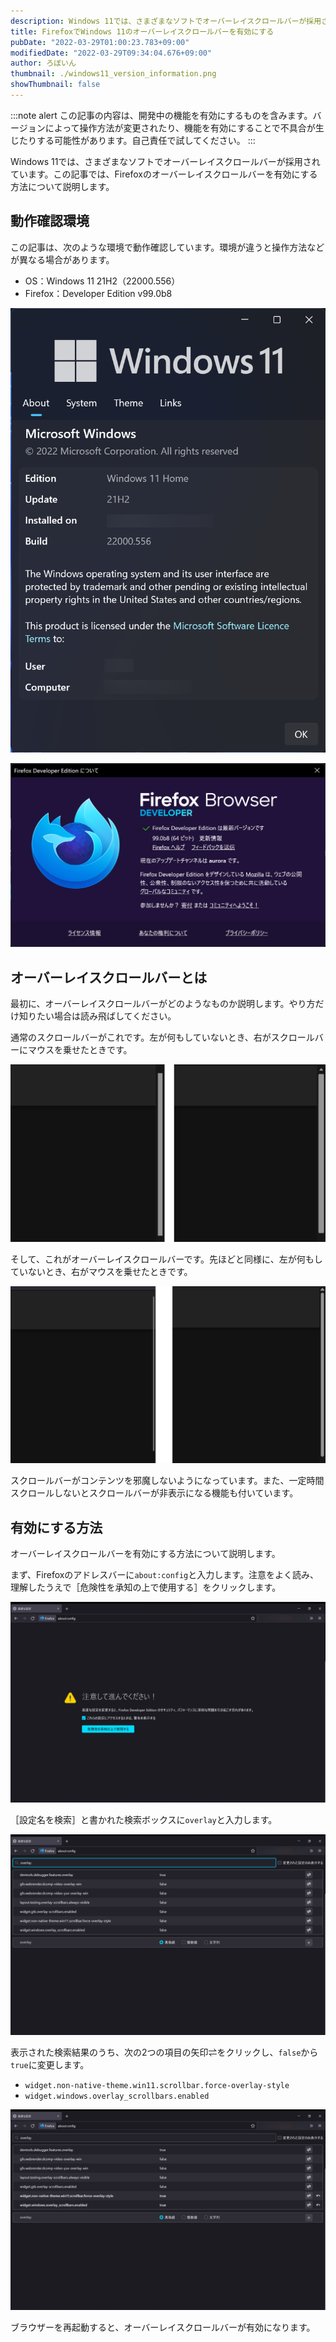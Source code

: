 ```yaml
---
description: Windows 11では、さまざまなソフトでオーバーレイスクロールバーが採用されています。Firefoxのオーバーレイスクロールバーを有効にする方法について説明します。
title: FirefoxでWindows 11のオーバーレイスクロールバーを有効にする
pubDate: "2022-03-29T01:00:23.783+09:00"
modifiedDate: "2022-03-29T09:34:04.676+09:00"
author: ろぼいん
thumbnail: ./windows11_version_information.png
showThumbnail: false
---
```


:::note alert
この記事の内容は、開発中の機能を有効にするものを含みます。バージョンによって操作方法が変更されたり、機能を有効にすることで不具合が生じたりする可能性があります。自己責任で試してください。
:::

Windows 11では、さまざまなソフトでオーバーレイスクロールバーが採用されています。この記事では、Firefoxのオーバーレイスクロールバーを有効にする方法について説明します。

## 動作確認環境

この記事は、次のような環境で動作確認しています。環境が違うと操作方法などが異なる場合があります。

- OS：Windows 11 21H2（22000.556）
- Firefox：Developer Edition v99.0b8

![Windows 11 21H2](./windows11_version_information.png)

![Firefox v99.0b8](./firefox99_information.png)

## オーバーレイスクロールバーとは

最初に、オーバーレイスクロールバーがどのようなものか説明します。やり方だけ知りたい場合は読み飛ばしてください。

通常のスクロールバーがこれです。左が何もしていないとき、右がスクロールバーにマウスを乗せたときです。

![通常のスクロールバー](./normal_scrollbar.png)

そして、これがオーバーレイスクロールバーです。先ほどと同様に、左が何もしていないとき、右がマウスを乗せたときです。

![オーバーレイスクロールバー](./overlay_scrollbar.png)

スクロールバーがコンテンツを邪魔しないようになっています。また、一定時間スクロールしないとスクロールバーが非表示になる機能も付いています。

## 有効にする方法

オーバーレイスクロールバーを有効にする方法について説明します。

まず、Firefoxのアドレスバーに``about:config``と入力します。注意をよく読み、理解したうえで［危険性を承知の上で使用する］をクリックします。

![注意書き](./about_config.png)

［設定名を検索］と書かれた検索ボックスに``overlay``と入力します。

![overlayの検索結果](./about_config_search_result.png)

表示された検索結果のうち、次の2つの項目の矢印⇌をクリックし、``false``から``true``に変更します。

- ``widget.non-native-theme.win11.scrollbar.force-overlay-style``
- ``widget.windows.overlay_scrollbars.enabled``

![falseからtrueに変更したようす](./overlay_true.png)

ブラウザーを再起動すると、オーバーレイスクロールバーが有効になります。

